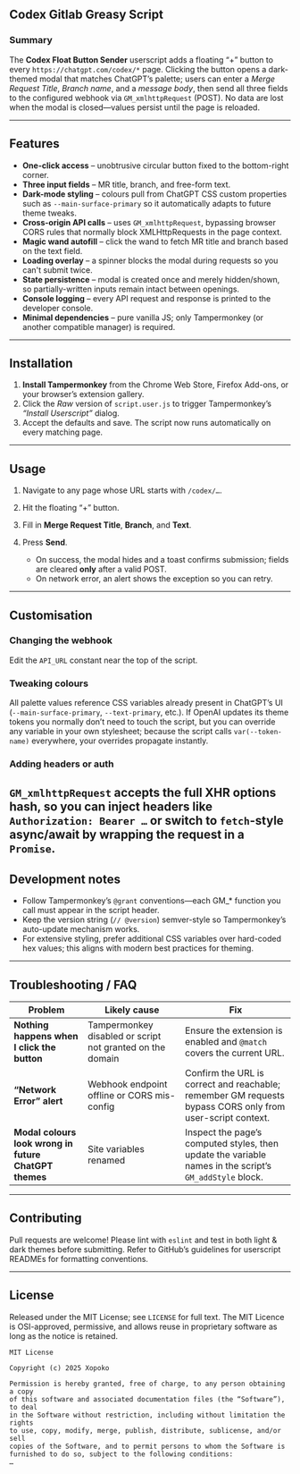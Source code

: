 ## Codex Gitlab Greasy Script

### Summary

The **Codex Float Button Sender** userscript adds a floating “+” button to every `https://chatgpt.com/codex/*` page.
Clicking the button opens a dark-themed modal that matches ChatGPT’s palette; users can enter a *Merge Request Title*, *Branch name*, and a *message body*, then send all three fields to the configured webhook via `GM_xmlhttpRequest` (POST). No data are lost when the modal is closed—values persist until the page is reloaded.

---

## Features

* **One-click access** – unobtrusive circular button fixed to the bottom-right corner.
* **Three input fields** – MR title, branch, and free-form text.
* **Dark-mode styling** – colours pull from ChatGPT CSS custom properties such as `--main-surface-primary` so it automatically adapts to future theme tweaks.
* **Cross-origin API calls** – uses `GM_xmlhttpRequest`, bypassing browser CORS rules that normally block XMLHttpRequests in the page context.
* **Magic wand autofill** – click the wand to fetch MR title and branch based on the text field.
* **Loading overlay** – a spinner blocks the modal during requests so you can't submit twice.
* **State persistence** – modal is created once and merely hidden/shown, so partially-written inputs remain intact between openings.
* **Console logging** – every API request and response is printed to the developer console.
* **Minimal dependencies** – pure vanilla JS; only Tampermonkey (or another compatible manager) is required.

---

## Installation

1. **Install Tampermonkey** from the Chrome Web Store, Firefox Add-ons, or your browser’s extension gallery.
2. Click the *Raw* version of `script.user.js` to trigger Tampermonkey’s *“Install Userscript”* dialog.
3. Accept the defaults and save. The script now runs automatically on every matching page.

---

## Usage

1. Navigate to any page whose URL starts with `/codex/…`.
2. Hit the floating “+” button.
3. Fill in **Merge Request Title**, **Branch**, and **Text**.
4. Press **Send**.

   * On success, the modal hides and a toast confirms submission; fields are cleared **only** after a valid POST.
   * On network error, an alert shows the exception so you can retry.
---

## Customisation

### Changing the webhook

Edit the `API_URL` constant near the top of the script.

### Tweaking colours

All palette values reference CSS variables already present in ChatGPT’s UI (`--main-surface-primary`, `--text-primary`, etc.).
If OpenAI updates its theme tokens you normally don’t need to touch the script, but you can override any variable in your own stylesheet; because the script calls `var(--token-name)` everywhere, your overrides propagate instantly.

### Adding headers or auth

`GM_xmlhttpRequest` accepts the full XHR options hash, so you can inject headers like `Authorization: Bearer …` or switch to `fetch`-style async/await by wrapping the request in a `Promise`.
---

## Development notes

* Follow Tampermonkey’s `@grant` conventions—each GM\_\* function you call must appear in the script header.
* Keep the version string (`// @version`) semver-style so Tampermonkey’s auto-update mechanism works.
* For extensive styling, prefer additional CSS variables over hard-coded hex values; this aligns with modern best practices for theming.

---

## Troubleshooting / FAQ

| Problem                                               | Likely cause                                              | Fix                                                                                                                        |
| ----------------------------------------------------- | --------------------------------------------------------- | -------------------------------------------------------------------------------------------------------------------------- |
| **Nothing happens when I click the button**           | Tampermonkey disabled or script not granted on the domain | Ensure the extension is enabled and `@match` covers the current URL.                                                       |
| **“Network Error” alert**                             | Webhook endpoint offline or CORS mis-config               | Confirm the URL is correct and reachable; remember GM requests bypass CORS only from user-script context.                  |
| **Modal colours look wrong in future ChatGPT themes** | Site variables renamed                                    | Inspect the page’s computed styles, then update the variable names in the script’s `GM_addStyle` block.                    |

---

## Contributing

Pull requests are welcome! Please lint with `eslint` and test in both light & dark themes before submitting. Refer to GitHub’s guidelines for userscript READMEs for formatting conventions.

---

## License

Released under the MIT License; see `LICENSE` for full text.
The MIT Licence is OSI-approved, permissive, and allows reuse in proprietary software as long as the notice is retained.

```
MIT License

Copyright (c) 2025 Xopoko

Permission is hereby granted, free of charge, to any person obtaining a copy
of this software and associated documentation files (the “Software”), to deal
in the Software without restriction, including without limitation the rights
to use, copy, modify, merge, publish, distribute, sublicense, and/or sell
copies of the Software, and to permit persons to whom the Software is
furnished to do so, subject to the following conditions:
…
```
